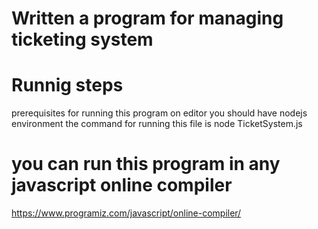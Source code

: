 # Written a program for managing ticketing system


# Runnig steps
   prerequisites for running this program on editor
   you should have nodejs environment
   the command for running this  file is 
       node TicketSystem.js


# you can run this program in any javascript online compiler
https://www.programiz.com/javascript/online-compiler/




